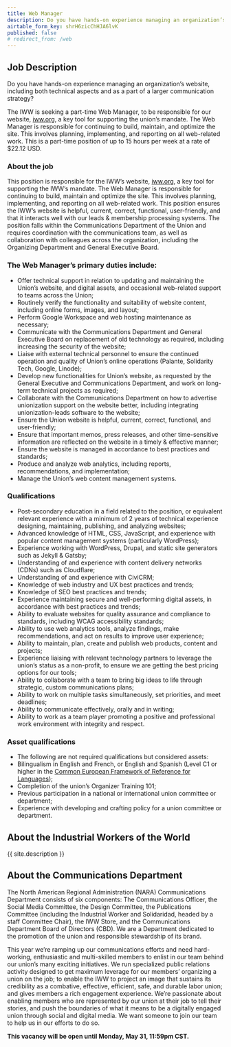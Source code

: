 ```yaml
---
title: Web Manager
description: Do you have hands-on experience managing an organization’s website, including both technical aspects and as a part of a larger communication strategy?
airtable_form_key: shrH6zicChHJA6lvK
published: false
# redirect_from: /web
---
```

## Job Description

Do you have hands-on experience managing an organization’s website, including both technical aspects and as a part of a larger communication strategy?

The IWW is seeking a part-time Web Manager, to be responsible for our website, [iww.org](https://iww.org), a key tool for supporting the union’s mandate. The Web Manager is responsible for continuing to build, maintain, and optimize the site. This involves planning, implementing, and reporting on all web-related work. This is a part-time position of up to 15 hours per week at a rate of $22.12 USD.

### About the job

This position is responsible for the IWW’s website, [iww.org](https://iww.org), a key tool for supporting the IWW’s mandate. The Web Manager is responsible for continuing to build, maintain and optimize the site. This involves planning, implementing, and reporting on all web-related work. This position ensures the IWW’s website is helpful, current, correct, functional, user-friendly, and that it interacts well with our leads & membership processing systems. The position falls within the Communications Department of the Union and requires coordination with the communications team, as well as collaboration with colleagues across the organization, including the Organizing Department and General Executive Board.

### The Web Manager’s primary duties include:

- Offer technical support in relation to updating and maintaining the Union’s website, and digital assets, and occasional web-related support to teams across the Union;
- Routinely verify the functionality and suitability of website content, including online forms, images, and layout;
- Perform Google Workspace and web hosting maintenance as necessary;
- Communicate with the Communications Department and General Executive Board on replacement of old technology as required, including increasing the security of the website;
- Liaise with external technical personnel to ensure the continued operation and quality of Union’s online operations (Palante, Solidarity Tech, Google, Linode);
- Develop new functionalities for Union’s website, as requested by the General Executive and Communications Department, and work on long-term technical projects as required;
- Collaborate with the Communications Department on how to advertise unionization support on the website better, including integrating unionization-leads software to the website;
- Ensure the Union website is helpful, current, correct, functional, and user-friendly;
- Ensure that important memos, press releases, and other time-sensitive information are reflected on the website in a timely & effective manner;
- Ensure the website is managed in accordance to best practices and standards;
- Produce and analyze web analytics, including reports, recommendations, and implementation;
- Manage the Union’s web content management systems.

### Qualifications

- Post-secondary education in a field related to the position, or equivalent relevant experience with a minimum of 2 years of technical experience designing, maintaining, publishing, and analyzing websites;
- Advanced knowledge of HTML, CSS, JavaScript, and experience with popular content management systems (particularly WordPress);
- Experience working with WordPress, Drupal, and static site generators such as Jekyll & Gatsby;
- Understanding of and experience with content delivery networks (CDNs) such as Cloudflare;
- Understanding of and experience with CiviCRM;
- Knowledge of web industry and UX best practices and trends;
- Knowledge of SEO best practices and trends;
- Experience maintaining secure and well-performing digital assets, in accordance with best practices and trends;
- Ability to evaluate websites for quality assurance and compliance to standards, including WCAG accessibility standards;
- Ability to use web analytics tools, analyze findings, make recommendations, and act on results to improve user experience;
- Ability to maintain, plan, create and publish web products, content and projects;
- Experience liaising with relevant technology partners to leverage the union’s status as a non-profit, to ensure we are getting the best pricing options for our tools;
- Ability to collaborate with a team to bring big ideas to life through strategic, custom communications plans;
- Ability to work on multiple tasks simultaneously, set priorities, and meet deadlines;
- Ability to communicate effectively, orally and in writing;
- Ability to work as a team player promoting a positive and professional work environment with integrity and respect.

### Asset qualifications

- The following are not required qualifications but considered assets:
- Bilingualism in English and French, or English and Spanish (Level C1 or higher in the [Common European Framework of Reference for Languages](https://en.wikipedia.org/wiki/Common_European_Framework_of_Reference_for_Languages));
- Completion of the union’s Organizer Training 101;
- Previous participation in a national or international union committee or department;
- Experience with developing and crafting policy for a union committee or department.

## About the Industrial Workers of the World

{{ site.description }}

## About the Communications Department

The North American Regional Administration (NARA) Communications Department consists of six components: The Communications Officer, the Social Media Committee, the Design Committee, the Publications Committee (including the Industrial Worker and Solidaridad, headed by a staff Committee Chair), the IWW Store, and the Communications Department Board of Directors (CBD). We are a Department dedicated to the promotion of the union and responsible stewardship of its brand.

This year we’re ramping up our communications efforts and need hard-working, enthusiastic and multi-skilled members to enlist in our team behind our union’s many exciting initiatives. We run specialized public relations activity designed to get maximum leverage for our members’ organizing a union on the job; to enable the IWW to project an image that sustains its credibility as a combative, effective, efficient, safe, and durable labor union; and gives members a rich engagement experience. We’re passionate about enabling members who are represented by our union at their job to tell their stories, and push the boundaries of what it means to be a digitally engaged union through social and digital media. We want someone to join our team to help us in our efforts to do so.

**This vacancy will be open until Monday, May 31, 11:59pm CST.**
